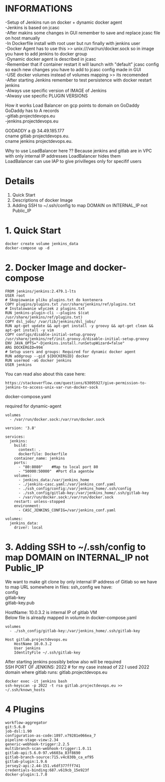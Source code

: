 
# INFORMATIONS
-Setup of Jenkins run on docker + dynamic docker agent  
-Jenkins is based on jcasc  
-After makins some changes in GUI remember to save and replace jcasc file on host manually  
-In Dockerfile install with root user but run finally with jenkins user  
-Docker Agent has to use this >> unix:///var/run/docker.sock so in image you have to add jenkins to docker group  
-Dynamic docker agent is described in jcasc  
-Remember that if container restart it will launch with "default" jcasc config so each new changes you have to add to jcasc config made in GUI  
-USE docker volumes instead of volumes mapping >> its recomended  
-After starting Jenkins remember to test persistence with docker restart jenkins  
-Always use specific version of IMAGE of Jenkins  
-Alwasy use specific PLUGIN VERSIONS  


How it works
Load Balancer on gcp points to domain on GoDaddy  
GoDaddy has to A records  
-gitlab.projectdevops.eu  
-jenkins.projectdevops.eu  

GODADDY
a	@	34.49.185.177  
cname	gitlab	projectdevops.eu.  
cname	jenkins	projectdevops.eu.  


Why to use LoadBalancer here ??
Because jenkins and gitlab are in VPC with only internal IP addresses
LoadBalancer hides them  
LoadBalancer can use IAP to give privilleges only for specifif users  


# Details
1. Quick Start  
2. Descriptions of docker Image
3. Adding SSH to ~/.ssh/config to map DOMAIN on INTERNAL_IP not Public_IP  

# 1. Quick Start
```
docker create volume jenkins_data
docker-compose up -d
```

# 2. Docker Image and docker-compose
```
FROM jenkins/jenkins:2.479.1-lts
USER root
# Skopiowanie pliku plugins.txt do kontenera
COPY plugins/plugins.txt /usr/share/jenkins/ref/plugins.txt
# Instalowanie wtyczek z plugins.txt
RUN jenkins-plugin-cli --plugins $(cat /usr/share/jenkins/ref/plugins.txt)
COPY dsl_jobs/ /var/lib/jenkins/dsl_jobs/
RUN apt-get update && apt-get install -y groovy && apt-get clean && apt-get install -y vim
COPY configs/disable-initial-setup.groovy /usr/share/jenkins/ref/init.groovy.d/disable-initial-setup.groovy
ENV JAVA_OPTS="-Djenkins.install.runSetupWizard=false"
ARG DOCKERGID=994
# Setup users and groups: Required for dynamic docker agent
RUN addgroup --gid ${DOCKERGID} docker
RUN usermod -aG docker jenkins
USER jenkins
```
You can read also about this case here:  
```
https://stackoverflow.com/questions/63095927/give-permission-to-jenkins-to-access-unix-var-run-docker-sock
```

docker-compose.yaml  

required for dynamic-agent
```
volumes
  - /var/run/docker.sock:/var/run/docker.sock
```

```
version: '3.8'

services:
  jenkins:
    build:
      context: . 
      dockerfile: Dockerfile
    container_name: jenkins
    ports:
      - "80:8080"    #Map to local port 80
      - "50000:50000"  #Port dla agentów
    volumes:
      - jenkins_data:/var/jenkins_home  
      - ./jenkins-casc.yaml:/var/jenkins_conf.yaml
      - ./ssh_config/config:/var/jenkins_home/.ssh/config
      - ./ssh_config/gitlab-key:/var/jenkins_home/.ssh/gitlab-key
      - /var/run/docker.sock:/var/run/docker.sock
    restart: unless-stopped
    environment:
      - CASC_JENKINS_CONFIG=/var/jenkins_conf.yaml

volumes:
  jenkins_data:
    driver: local
```

# 3. Adding SSH to ~/.ssh/config to map DOMAIN on INTERNAL_IP not Public_IP 
We want to make git clone by only internal IP address of Gitlab so we have to map URL somewhere
in files: ssh_config we have:  
config  
gitlab-key  
gitlab-key.pub  

HostName: 10.0.3.2 is internal IP of gitlab VM  
Below file is already mapped in volume in docker-compose.yaml
```
volumes
  - ./ssh_config/gitlab-key:/var/jenkins_home/.ssh/gitlab-key
```

```
Host gitlab.projectdevops.eu
    HostName 10.0.3.2
    User jenkins
    IdentityFile ~/.ssh/gitlab-key
```

After starting jenkins possibly below also will be required   
SSH PORT OF JENKINS: 2022 # for my case instead of 22 I used 2022  
domain where gitlab runs: gitlab.projectdevops.eu  
```
docker exec -it jenkins bash
ssh-keyscan -p 2022 -t rsa gitlab.projectdevops.eu >> ~/.ssh/known_hosts

```

# 4 Plugins
```
workflow-aggregator
git:5.6.0
job-dsl:1.90
configuration-as-code:1897.v79281e066ea_7
pipeline-stage-view:2.34
generic-webhook-trigger:2.2.5
multibranch-scan-webhook-trigger:1.0.11
gitlab-api:5.6.0-97.v6603a_83f8690
gitlab-branch-source:715.v4c830b_ca_ef95
gitlab-plugin:1.9.6
jersey2-api:2.44-151.v6df377fff741
credentials-binding:687.v619cb_15e923f
docker-plugin:1.7.0
```
